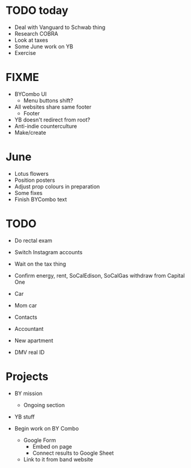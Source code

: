 # TODO today
* Deal with Vanguard to Schwab thing
* Research COBRA
* Look at taxes
* Some June work on YB
* Exercise

# FIXME
* BYCombo UI
    * Menu buttons shift?
* All websites share same footer
    * Footer
* YB doesn't redirect from root?
* Anti-indie counterculture
* Make/create

# June
* Lotus flowers
* Position posters
* Adjust prop colours in preparation
* Some fixes
* Finish BYCombo text

# TODO
* Do rectal exam
* Switch Instagram accounts
* Wait on the tax thing
* Confirm energy, rent, SoCalEdison, SoCalGas withdraw from Capital One

* Car
* Mom car
* Contacts
* Accountant
* New apartment
* DMV real ID

# Projects
* BY mission
    * Ongoing section
* YB stuff

* Begin work on BY Combo
    * Google Form
        * Embed on page
        * Connect results to Google Sheet
    * Link to it from band website